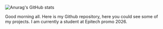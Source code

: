 ![Anurag's GitHub stats](https://github-readme-stats.vercel.app/api?username=AzizBeaudelaire&theme=aura&show_icons=true)

Good morning all.
Here is my Github repository, here you could see some of my projects.
I am currently a student at Epitech promo 2026.
